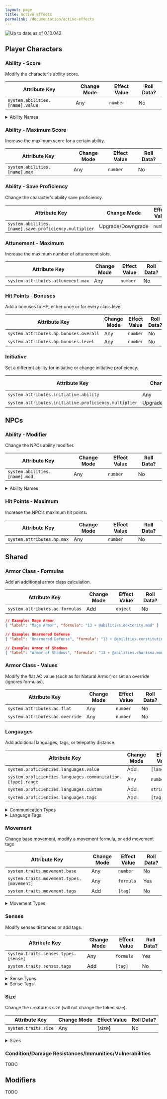 ```yaml
---
layout: page
title: Active Effects
permalink: /documentation/active-effects
---
```


![Up to date as of 0.10.042](https://img.shields.io/static/v1?label=black-flag&message=0.10.042&color=informational)

## Player Characters

### Ability - Score

Modify the character's ability score.

| Attribute Key                      | Change Mode | Effect Value | Roll Data? |
| ---------------------------------- | ----------- | ------------ | ---------- |
| `system.abilities.[name].value`    | Any         | `number`     | No         |

<details>
<summary>Ability Names</summary>

| Ability      | Name            |
| ------------ | --------------- |
| Strength     | `strength`      |
| Dexterity    | `dexterity`     |
| Constitution | `constitution`  |
| Wisdom       | `wisdom`        |
| Intelligence | `intelligence`  |
| Charisma     | `charisma`      |

Source: `CONFIG.BlackFlag.abilities`

</details>

### Ability - Maximum Score

Increase the maximum score for a certain ability.

| Attribute Key                      | Change Mode | Effect Value | Roll Data? |
| ---------------------------------- | ----------- | ------------ | ---------- |
| `system.abilities.[name].max`      | Any         | `number`     | No         |

### Ability - Save Proficiency

Change the character's ability save proficiency.

| Attribute Key                                            | Change Mode       | Effect Value | Roll Data? |
| -------------------------------------------------------- | ----------------- | ------------ | ---------- |
| `system.abilities.[name].save.proficiency.multiplier`    | Upgrade/Downgrade | `number`     | No         |

### Attunement - Maximum

Increase the maximum number of attunement slots.

| Attribute Key                      | Change Mode | Effect Value | Roll Data? |
| ---------------------------------- | ----------- | ------------ | ---------- |
| `system.attributes.attunement.max` | Any         | `number`     | No         |

### Hit Points - Bonuses

Add a bonuses to HP, either once or for every class level.

| Attribute Key                          | Change Mode | Effect Value | Roll Data? |
| -------------------------------------- | ----------- | ------------ | ---------- |
| `system.attributes.hp.bonuses.overall` | Any         | `number`     | No         |
| `system.attributes.hp.bonuses.level`   | Any         | `number`     | No         |

### Initiative

Set a different ability for initiative or change initiative proficiency.

| Attribute Key                                           | Change Mode       | Effect Value | Roll Data? |
| ------------------------------------------------------- | ----------------- | ------------ | ---------- |
| `system.attributes.initiative.ability`                  | Any               | `string `    | No         |
| `system.attributes.initiative.proficiency.multiplier`   | Upgrade/Downgrade | `number`     | No         |



## NPCs

### Ability - Modifier

Change the NPCs ability modifier.

| Attribute Key                      | Change Mode | Effect Value | Roll Data? |
| ---------------------------------- | ----------- | ------------ | ---------- |
| `system.abilities.[name].mod`      | Any         | `number`     | No         |

<details>
<summary>Ability Names</summary>

| Ability      | Name            |
| ------------ | --------------- |
| Strength     | `strength`      |
| Dexterity    | `dexterity`     |
| Constitution | `constitution`  |
| Wisdom       | `wisdom`        |
| Intelligence | `intelligence`  |
| Charisma     | `charisma`      |

Source: `CONFIG.BlackFlag.abilities`

</details>

### Hit Points - Maximum

Increase the NPC's maximum hit points.

| Attribute Key                      | Change Mode | Effect Value | Roll Data? |
| ---------------------------------- | ----------- | ------------ | ---------- |
| `system.attributes.hp.max`         | Any         | `number`     | No         |



## Shared

### Armor Class - Formulas

Add an additional armor class calculation.

| Attribute Key                      | Change Mode | Effect Value | Roll Data? |
| ---------------------------------- | ----------- | ------------ | ---------- |
| `system.attributes.ac.formulas`    | Add         | `object`     | No         |

```json
// Example: Mage Armor
{ "label": "Mage Armor", "formula": "13 + @abilities.dexterity.mod" }

// Example: Unarmored Defense
{ "label": "Unarmored Defense", "formula": "13 + @abilities.constitution.mod", "armored": false }

// Example: Armor of Shadows
{ "label": "Armor of Shadows", "formula": "13 + @abilities.charisma.mod", "armored": false, "shielded": false }
```

### Armor Class - Values

Modify the flat AC value (such as for Natural Armor) or set an override (ignores formulas).

| Attribute Key                      | Change Mode | Effect Value | Roll Data? |
| ---------------------------------- | ----------- | ------------ | ---------- |
| `system.attributes.ac.flat`        | Any         | `number`     | No         |
| `system.attributes.ac.override`    | Any         | `number`     | No         |

### Languages

Add additional languages, tags, or telepathy distance.

| Attribute Key                      						                 | Change Mode | Effect Value | Roll Data? |
| -------------------------------------------------------------- | ----------- | ------------ | ---------- |
| `system.proficiencies.languages.value`                         | Add         | `[language]` | No         |
| `system.proficiencies.languages.communication.[type].range`    | Any         | `number`     | No         |
| `system.proficiencies.languages.custom` 											 | Add         | `string `    | No         |
| `system.proficiencies.languages.tags`   											 | Add         | `[tag]`      | No         |

<details>
<summary>Communication Types</summary>

| Ability      | Name            |
| ------------ | --------------- |
| Telepathy    | `telepathy`     |

Source: `CONFIG.BlackFlag.rangedCommunication`

</details>

<details>
<summary>Language Tags</summary>

| Ability                   | Name            |
| ------------------------- | --------------- |
| Can't Speak               | `cantSpeak`     |
| Language Known in Life    | `knownInLife`   |

Source: `CONFIG.BlackFlag.languageTags`

</details>

### Movement

Change base movement, modify a movement formula, or add movement tags

| Attribute Key                             | Change Mode | Effect Value | Roll Data? |
| ----------------------------------------- | ----------- | ------------ | ---------- |
| `system.traits.movement.base`             | Any         | `number`     | No         |
| `system.traits.movement.types.[movement]` | Any         | `formula`    | Yes        |
| `system.traits.movement.tags`             | Add         | `[tag]`      | No         |

<details>
<summary>Movement Types</summary>

| Ability      | Name            |
| ------------ | --------------- |
| Walk         | `walk`          |
| Climb        | `climb`         |
| Fly          | `fly`           |
| Swim         | `swim`          |
| Burrow       | `burrow`        |

Source: `CONFIG.BlackFlag.movementTypes`

</details>

### Senses

Modify senses distances or add tags.

| Attribute Key                        | Change Mode | Effect Value | Roll Data? |
| ------------------------------------ | ----------- | ------------ | ---------- |
| `system.traits.senses.types.[sense]` | Any         | `formula`    | Yes        |
| `system.traits.senses.tags`          | Add         | `[tag]`      | No         |


<details>
<summary>Sense Types</summary>

| Ability      | Name            |
| ------------ | --------------- |
| Darkvision   | `darkvision`    |
| Keensense    | `keensense`     |
| Tremorsense  | `tremorsense`   |
| Truesight    | `truesight`     |

Source: `CONFIG.BlackFlag.senses`

</details>

<details>
<summary>Sense Tags</summary>

| Ability                         | Name            |
| ------------------------------- | --------------- |
| Can't Sense Beyond This Radius  | `cantSense`     |

Source: `CONFIG.BlackFlag.senseTags`

</details>

### Size

Change the creature's size (will not change the token size).

| Attribute Key                      | Change Mode | Effect Value | Roll Data? |
| ---------------------------------- | ----------- | ------------ | ---------- |
| `system.traits.size`               | Any         | [size]       | No         |

<details>
<summary>Sizes</summary>

| Ability     | Name         |
| ----------- | ------------ |
| Tiny        | `tiny`       |
| Small       | `small`      |
| Medium      | `medium`     |
| Large       | `large`      |
| Huge        | `huge`       |
| Gargantuan  | `gargantuan` |

Source: `CONFIG.BlackFlag.sizes`

</details>

### Condition/Damage Resistances/Immunities/Vulnerabilities

TODO


## Modifiers

TODO
